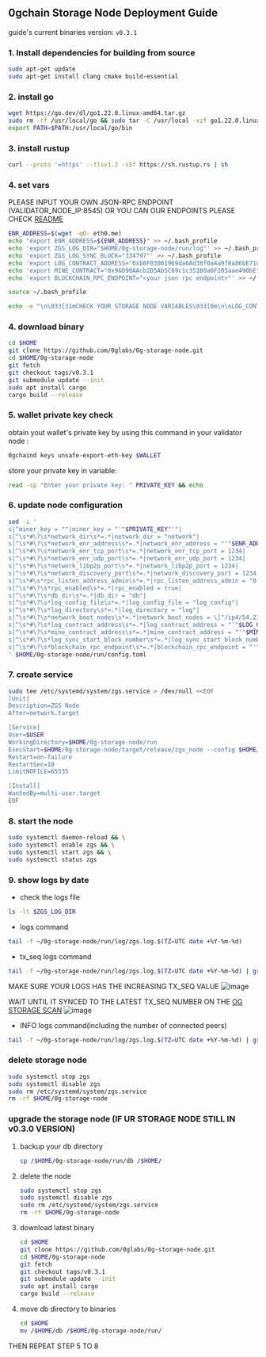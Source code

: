 ## 0gchain Storage Node Deployment Guide
guide's current binaries version: ``v0.3.1``

### 1. Install dependencies for building from source
   ```bash
   sudo apt-get update
   sudo apt-get install clang cmake build-essential
   ```

### 2. install go
   ```bash
   wget https://go.dev/dl/go1.22.0.linux-amd64.tar.gz
   sudo rm -rf /usr/local/go && sudo tar -C /usr/local -xzf go1.22.0.linux-amd64.tar.gz
   export PATH=$PATH:/usr/local/go/bin
   ```

### 3. install rustup
   ```bash
   curl --proto '=https' --tlsv1.2 -sSf https://sh.rustup.rs | sh
   ```

### 4. set vars
   PLEASE INPUT YOUR OWN JSON-RPC ENDPOINT (VALIDATOR_NODE_IP:8545) OR YOU CAN OUR ENDPOINTS PLEASE CHECK [README](https://github.com/hubofvalley/Testnet-Guides/blob/main/0g%20(zero-gravity)/README.md)
   ```bash
   ENR_ADDRESS=$(wget -qO- eth0.me)
   echo "export ENR_ADDRESS=${ENR_ADDRESS}" >> ~/.bash_profile
   echo 'export ZGS_LOG_DIR="$HOME/0g-storage-node/run/log"' >> ~/.bash_profile
   echo 'export ZGS_LOG_SYNC_BLOCK="334797"' >> ~/.bash_profile
   echo 'export LOG_CONTRACT_ADDRESS="0xb8F03061969da6Ad38f0a4a9f8a86bE71dA3c8E7"' >> ~/.bash_profile
   echo 'export MINE_CONTRACT="0x96D90AAcb2D5Ab5C69c1c351B0a0F105aae490bE"' >> ~/.bash_profile
   echo 'export BLOCKCHAIN_RPC_ENDPOINT="<your json rpc endpoint>"' >> ~/.bash_profile
   
   source ~/.bash_profile
   
   echo -e "\n\033[31mCHECK YOUR STORAGE NODE VARIABLES\033[0m\n\nLOG_CONTRACT_ADDRESS: $LOG_CONTRACT_ADDRESS\nMINE_CONTRACT: $MINE_CONTRACT\nZGS_LOG_SYNC_BLOCK: $ZGS_LOG_SYNC_BLOCK\nBLOCKCHAIN_RPC_ENDPOINT: $BLOCKCHAIN_RPC_ENDPOINT\n\n"
   ```

### 4. download binary
   ```bash
   cd $HOME
   git clone https://github.com/0glabs/0g-storage-node.git
   cd $HOME/0g-storage-node
   git fetch
   git checkout tags/v0.3.1
   git submodule update --init
   sudo apt install cargo
   cargo build --release
   ```

### 5. wallet private key check
obtain yout wallet's private key by using this command in your validator node :
   ```bash
   0gchaind keys unsafe-export-eth-key $WALLET
   ```

store your private key in variable:
   ```bash
   read -sp "Enter your private key: " PRIVATE_KEY && echo
   ```

### 6. update node configuration
   ```bash
   sed -i '
   s|^miner_key = ""|miner_key = "'"$PRIVATE_KEY"'"|
   s|^\s*#\?\s*network_dir\s*=.*|network_dir = "network"|
   s|^\s*#\?\s*network_enr_address\s*=.*|network_enr_address = "'"$ENR_ADDRESS"'"|
   s|^\s*#\?\s*network_enr_tcp_port\s*=.*|network_enr_tcp_port = 1234|
   s|^\s*#\?\s*network_enr_udp_port\s*=.*|network_enr_udp_port = 1234|
   s|^\s*#\?\s*network_libp2p_port\s*=.*|network_libp2p_port = 1234|
   s|^\s*#\?\s*network_discovery_port\s*=.*|network_discovery_port = 1234|
   s|^\s*#\s*rpc_listen_address_admin\s*=.*|rpc_listen_address_admin = "0.0.0.0:5679"|
   s|^\s*#\?\s*rpc_enabled\s*=.*|rpc_enabled = true|
   s|^\s*#\?\s*db_dir\s*=.*|db_dir = "db"|
   s|^\s*#\?\s*log_config_file\s*=.*|log_config_file = "log_config"|
   s|^\s*#\?\s*log_directory\s*=.*|log_directory = "log"|
   s|^\s*#\?\s*network_boot_nodes\s*=.*|network_boot_nodes = \["/ip4/54.219.26.22/udp/1234/p2p/16Uiu2HAmTVDGNhkHD98zDnJxQWu3i1FL1aFYeh9wiQTNu4pDCgps","/ip4/52.52.127.117/udp/1234/p2p/16Uiu2HAkzRjxK2gorngB1Xq84qDrT4hSVznYDHj6BkbaE4SGx9oS"\]|
   s|^\s*#\?\s*log_contract_address\s*=.*|log_contract_address = "'"$LOG_CONTRACT_ADDRESS"'"|
   s|^\s*#\?\s*mine_contract_address\s*=.*|mine_contract_address = "'"$MINE_CONTRACT"'"|
   s|^\s*#\?\s*log_sync_start_block_number\s*=.*|log_sync_start_block_number = '"$ZGS_LOG_SYNC_BLOCK"'|
   s|^\s*#\?\s*blockchain_rpc_endpoint\s*=.*|blockchain_rpc_endpoint = "'"$BLOCKCHAIN_RPC_ENDPOINT"'"|
   ' $HOME/0g-storage-node/run/config.toml
   ```

### 7. create service
   ```bash
   sudo tee /etc/systemd/system/zgs.service > /dev/null <<EOF
   [Unit]
   Description=ZGS Node
   After=network.target
   
   [Service]
   User=$USER
   WorkingDirectory=$HOME/0g-storage-node/run
   ExecStart=$HOME/0g-storage-node/target/release/zgs_node --config $HOME/0g-storage-node/run/config.toml
   Restart=on-failure
   RestartSec=10
   LimitNOFILE=65535
   
   [Install]
   WantedBy=multi-user.target
   EOF
   ```

### 8. start the node
   ```bash
   sudo systemctl daemon-reload && \
   sudo systemctl enable zgs && \
   sudo systemctl start zgs && \
   sudo systemctl status zgs
   ```

### 9. show logs by date
   - check the logs file
   ```bash
   ls -lt $ZGS_LOG_DIR
   ```
   - logs command
   ```bash
   tail -f ~/0g-storage-node/run/log/zgs.log.$(TZ=UTC date +%Y-%m-%d)
   ```
   - tx_seq logs command
   ```bash
   tail -f ~/0g-storage-node/run/log/zgs.log.$(TZ=UTC date +%Y-%m-%d) | grep tx_seq:
   ```
   MAKE SURE YOUR LOGS HAS THE INCREASING TX_SEQ VALUE
   ![image](https://github.com/hubofvalley/Testnet-Guides/assets/100946299/ad8980bc-fd05-4321-b6bb-aa711503d415)

   WAIT UNTIL IT SYNCED TO THE LATEST TX_SEQ NUMBER ON THE [OG STORAGE SCAN](https://storagescan-newton.0g.ai/)
   ![image](https://github.com/hubofvalley/Testnet-Guides/assets/100946299/1f531de9-a183-43bb-8ef0-016cffaf93af)


   - INFO logs command(including the number of connected peers)
   ```bash
   tail -f ~/0g-storage-node/run/log/zgs.log.$(TZ=UTC date +%Y-%m-%d) | grep INFO
   ```



### delete storage node
   ```bash
   sudo systemctl stop zgs
   sudo systemctl disable zgs
   sudo rm /etc/systemd/system/zgs.service
   rm -rf $HOME/0g-storage-node
   ```

### upgrade the storage node (IF UR STORAGE NODE STILL IN v0.3.0 VERSION)

1. backup your db directory
   ```bash
   cp /$HOME/0g-storage-node/run/db /$HOME/
   ```

2. delete the node
   ```bash
   sudo systemctl stop zgs
   sudo systemctl disable zgs
   sudo rm /etc/systemd/system/zgs.service
   rm -rf $HOME/0g-storage-node
   ```

3. download latest binary
   ```bash
   cd $HOME
   git clone https://github.com/0glabs/0g-storage-node.git
   cd $HOME/0g-storage-node
   git fetch
   git checkout tags/v0.3.1
   git submodule update --init
   sudo apt install cargo
   cargo build --release
   ```

4. move db directory to binaries
   ```bash
   cd $HOME
   mv /$HOME/db /$HOME/0g-storage-node/run/
   ```

THEN REPEAT STEP 5 TO 8

